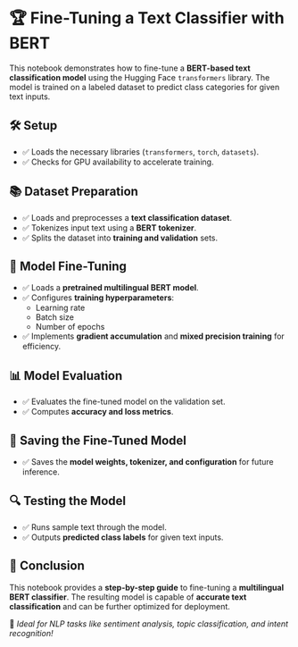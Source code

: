 # 🏆 Fine-Tuning a Text Classifier with BERT

This notebook demonstrates how to fine-tune a **BERT-based text classification model** using the Hugging Face `transformers` library. The model is trained on a labeled dataset to predict class categories for given text inputs.

## 🛠️ Setup
- ✅ Loads the necessary libraries (`transformers`, `torch`, `datasets`).
- ✅ Checks for GPU availability to accelerate training.

## 📚 Dataset Preparation
- ✅ Loads and preprocesses a **text classification dataset**.
- ✅ Tokenizes input text using a **BERT tokenizer**.
- ✅ Splits the dataset into **training and validation** sets.

## 🎯 Model Fine-Tuning
- ✅ Loads a **pretrained multilingual BERT model**.
- ✅ Configures **training hyperparameters**:
  - Learning rate
  - Batch size
  - Number of epochs
- ✅ Implements **gradient accumulation** and **mixed precision training** for efficiency.

## 📊 Model Evaluation
- ✅ Evaluates the fine-tuned model on the validation set.
- ✅ Computes **accuracy and loss metrics**.

## 💾 Saving the Fine-Tuned Model
- ✅ Saves the **model weights, tokenizer, and configuration** for future inference.

## 🔍 Testing the Model
- ✅ Runs sample text through the model.
- ✅ Outputs **predicted class labels** for given text inputs.

## 🎯 Conclusion
This notebook provides a **step-by-step guide** to fine-tuning a **multilingual BERT classifier**. The resulting model is capable of **accurate text classification** and can be further optimized for deployment.

🚀 *Ideal for NLP tasks like sentiment analysis, topic classification, and intent recognition!*
